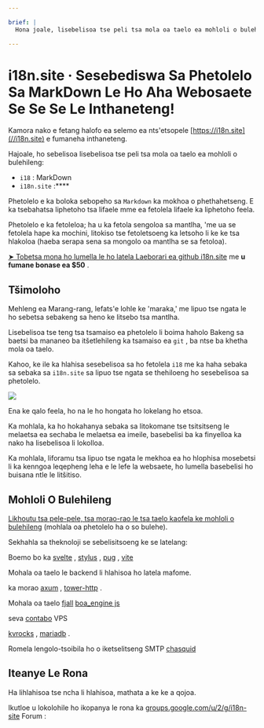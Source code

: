 ```yaml
---

brief: |
  Hona joale, lisebelisoa tse peli tsa mola oa taelo ea mohloli o bulehileng li kentsoe tšebetsong: i18 (MarkDown command line translation tool) le i18n.site (jenereithara ea sebaka sa tokomane ea lipuo tse ngata)

---
```



# i18n.site · Sesebediswa Sa Phetolelo Sa MarkDown Le Ho Aha Webosaete Se Se Se Le Inthaneteng!

Kamora nako e fetang halofo ea selemo ea nts'etsopele [https://i18n.site](//i18n.site) e fumaneha inthaneteng.

Hajoale, ho sebelisoa lisebelisoa tse peli tsa mola oa taelo ea mohloli o bulehileng:

* `i18` : MarkDown
* `i18n.site` :****

Phetolelo e ka boloka sebopeho sa `Markdown` ka mokhoa o phethahetseng. E ka tsebahatsa liphetoho tsa lifaele mme ea fetolela lifaele ka liphetoho feela.

Phetolelo e ka fetoleloa; ha u ka fetola sengoloa sa mantlha, 'me ua se fetolela hape ka mochini, litokiso tse fetoletsoeng ka letsoho li ke ke tsa hlakoloa (haeba serapa sena sa mongolo oa mantlha se sa fetoloa).

[➤ Tobetsa mona ho lumella le ho latela Laeborari ea github i18n.site](https://github.com/login/oauth/authorize?client_id=Ov23liuGAmK0plc9FgB3&amp;scope=user:email,user:follow,public_repo) me **u fumane bonase ea $50** .

## Tšimoloho

Mehleng ea Marang-rang, lefats'e lohle ke 'maraka,' me lipuo tse ngata le ho sebetsa sebakeng sa heno ke litsebo tsa mantlha.

Lisebelisoa tse teng tsa tsamaiso ea phetolelo li boima haholo Bakeng sa baetsi ba mananeo ba itšetlehileng ka tsamaiso ea `git` , ba ntse ba khetha mola oa taelo.

Kahoo, ke ile ka hlahisa sesebelisoa sa ho fetolela `i18` me ka haha sebaka sa sebaka sa `i18n.site` sa lipuo tse ngata se thehiloeng ho sesebelisoa sa phetolelo.

![](https://p.3ti.site/1723777556.avif)

Ena ke qalo feela, ho na le ho hongata ho lokelang ho etsoa.

Ka mohlala, ka ho hokahanya sebaka sa litokomane tse tsitsitseng le melaetsa ea sechaba le melaetsa ea imeile, basebelisi ba ka finyelloa ka nako ha lisebelisoa li lokolloa.

Ka mohlala, liforamu tsa lipuo tse ngata le mekhoa ea ho hlophisa mosebetsi li ka kenngoa leqepheng leha e le lefe la websaete, ho lumella basebelisi ho buisana ntle le litšitiso.

## Mohloli O Bulehileng

[Likhoutu tsa pele-pele, tsa morao-rao le tsa taelo kaofela ke mohloli o bulehileng](https://i18n.site/i18n.site/c/src) (mohlala oa phetolelo ha o so bulehe).

Sekhahla sa theknoloji se sebelisitsoeng ke se latelang:

Boemo bo ka [svelte](https://svelte.dev) , [stylus](https://stylus-lang.com) , [pug](https://github.com/pugjs/pug) , [vite](https://github.com/vitejs/vite)

Mohala oa taelo le backend li hlahisoa ho latela mafome.

ka morao [axum](https://github.com/tokio-rs/axum) , [tower-http](https://github.com/tower-rs/tower-http/releases) .

Mohala oa taelo [fjall](https://github.com/fjall-rs/fjall) [boa_engine js](https://docs.rs/boa_engine)

seva [contabo](https://my.contabo.com) VPS

[kvrocks](https://kvrocks.apache.org) , [mariadb](https://mariadb.org) .

Romela lengolo-tsoibila ho o iketselitseng SMTP [chasquid](https://github.com/albertito/chasquid)

## Iteanye Le Rona

Ha lihlahisoa tse ncha li hlahisoa, mathata a ke ke a qojoa.

Ikutloe u lokolohile ho ikopanya le rona ka [groups.google.com/u/2/g/i18n-site](https://groups.google.com/u/2/g/i18n-site) Forum :